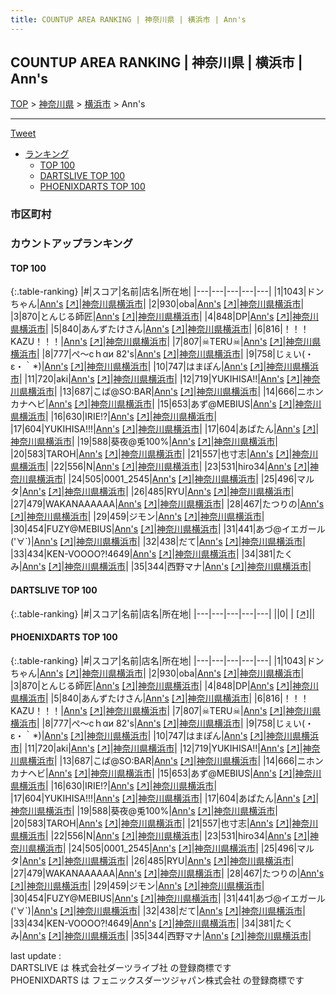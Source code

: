 ```yaml
---
title: COUNTUP AREA RANKING | 神奈川県 | 横浜市 | Ann's
---
```

## COUNTUP AREA RANKING | 神奈川県 | 横浜市 | Ann's

[TOP](/darts/rank/) > [神奈川県](/darts/rank/神奈川県/) > [横浜市](/darts/rank/神奈川県/横浜市/) > Ann's

___

<a href="https://twitter.com/share?ref_src=twsrc%5Etfw" data-text="COUNTUP AREA RANKING | 神奈川県横浜市Ann's" class="twitter-share-button" data-hashtags="DARTSLIVE,PHOENIXDARTS,darts,ダーツ" data-show-count="false">Tweet</a>

* [ランキング](#カウントアップランキング)
    * [TOP 100](#top-100)
    * [DARTSLIVE TOP 100](#dartslive-top-100)
    * [PHOENIXDARTS TOP 100](#phoenixdarts-top-100)

### 市区町村

<ul>

</ul>

### カウントアップランキング

#### TOP 100



{:.table-ranking}
|#|スコア|名前|店名|所在地|
|---|---|---|---|---|
|1|1043|<span class="rank-name-pd">ドンちゃん</span>|<a href="/darts/rank/shops/83266.html">Ann's</a> <a href="https://vs.phoenixdarts.com/jp/shop/shopDetailInfo/s_83266?s_seq=83266">[↗]</a>|<a href="/darts/rank/神奈川県/横浜市">神奈川県横浜市</a>|
|2|930|<span class="rank-name-pd">oba</span>|<a href="/darts/rank/shops/83266.html">Ann's</a> <a href="https://vs.phoenixdarts.com/jp/shop/shopDetailInfo/s_83266?s_seq=83266">[↗]</a>|<a href="/darts/rank/神奈川県/横浜市">神奈川県横浜市</a>|
|3|870|<span class="rank-name-pd">とんじる師匠</span>|<a href="/darts/rank/shops/83266.html">Ann's</a> <a href="https://vs.phoenixdarts.com/jp/shop/shopDetailInfo/s_83266?s_seq=83266">[↗]</a>|<a href="/darts/rank/神奈川県/横浜市">神奈川県横浜市</a>|
|4|848|<span class="rank-name-pd">DP</span>|<a href="/darts/rank/shops/83266.html">Ann's</a> <a href="https://vs.phoenixdarts.com/jp/shop/shopDetailInfo/s_83266?s_seq=83266">[↗]</a>|<a href="/darts/rank/神奈川県/横浜市">神奈川県横浜市</a>|
|5|840|<span class="rank-name-pd">あんずたけさん</span>|<a href="/darts/rank/shops/83266.html">Ann's</a> <a href="https://vs.phoenixdarts.com/jp/shop/shopDetailInfo/s_83266?s_seq=83266">[↗]</a>|<a href="/darts/rank/神奈川県/横浜市">神奈川県横浜市</a>|
|6|816|<span class="rank-name-pd">！！！KAZU！！！</span>|<a href="/darts/rank/shops/83266.html">Ann's</a> <a href="https://vs.phoenixdarts.com/jp/shop/shopDetailInfo/s_83266?s_seq=83266">[↗]</a>|<a href="/darts/rank/神奈川県/横浜市">神奈川県横浜市</a>|
|7|807|<span class="rank-name-pd">☠TERU☠</span>|<a href="/darts/rank/shops/83266.html">Ann's</a> <a href="https://vs.phoenixdarts.com/jp/shop/shopDetailInfo/s_83266?s_seq=83266">[↗]</a>|<a href="/darts/rank/神奈川県/横浜市">神奈川県横浜市</a>|
|8|777|<span class="rank-name-pd">ぺ～сｈαи 82&#x27;s</span>|<a href="/darts/rank/shops/83266.html">Ann's</a> <a href="https://vs.phoenixdarts.com/jp/shop/shopDetailInfo/s_83266?s_seq=83266">[↗]</a>|<a href="/darts/rank/神奈川県/横浜市">神奈川県横浜市</a>|
|9|758|<span class="rank-name-pd">じぇい(・ε・｀*)</span>|<a href="/darts/rank/shops/83266.html">Ann's</a> <a href="https://vs.phoenixdarts.com/jp/shop/shopDetailInfo/s_83266?s_seq=83266">[↗]</a>|<a href="/darts/rank/神奈川県/横浜市">神奈川県横浜市</a>|
|10|747|<span class="rank-name-pd">はまぽん</span>|<a href="/darts/rank/shops/83266.html">Ann's</a> <a href="https://vs.phoenixdarts.com/jp/shop/shopDetailInfo/s_83266?s_seq=83266">[↗]</a>|<a href="/darts/rank/神奈川県/横浜市">神奈川県横浜市</a>|
|11|720|<span class="rank-name-pd">aki</span>|<a href="/darts/rank/shops/83266.html">Ann's</a> <a href="https://vs.phoenixdarts.com/jp/shop/shopDetailInfo/s_83266?s_seq=83266">[↗]</a>|<a href="/darts/rank/神奈川県/横浜市">神奈川県横浜市</a>|
|12|719|<span class="rank-name-pd">YUKIHISA!!</span>|<a href="/darts/rank/shops/83266.html">Ann's</a> <a href="https://vs.phoenixdarts.com/jp/shop/shopDetailInfo/s_83266?s_seq=83266">[↗]</a>|<a href="/darts/rank/神奈川県/横浜市">神奈川県横浜市</a>|
|13|687|<span class="rank-name-pd">こば@SO:BAR</span>|<a href="/darts/rank/shops/83266.html">Ann's</a> <a href="https://vs.phoenixdarts.com/jp/shop/shopDetailInfo/s_83266?s_seq=83266">[↗]</a>|<a href="/darts/rank/神奈川県/横浜市">神奈川県横浜市</a>|
|14|666|<span class="rank-name-pd">ニホンカナヘビ</span>|<a href="/darts/rank/shops/83266.html">Ann's</a> <a href="https://vs.phoenixdarts.com/jp/shop/shopDetailInfo/s_83266?s_seq=83266">[↗]</a>|<a href="/darts/rank/神奈川県/横浜市">神奈川県横浜市</a>|
|15|653|<span class="rank-name-pd">あず@MEBIUS</span>|<a href="/darts/rank/shops/83266.html">Ann's</a> <a href="https://vs.phoenixdarts.com/jp/shop/shopDetailInfo/s_83266?s_seq=83266">[↗]</a>|<a href="/darts/rank/神奈川県/横浜市">神奈川県横浜市</a>|
|16|630|<span class="rank-name-pd">IRIE!?</span>|<a href="/darts/rank/shops/83266.html">Ann's</a> <a href="https://vs.phoenixdarts.com/jp/shop/shopDetailInfo/s_83266?s_seq=83266">[↗]</a>|<a href="/darts/rank/神奈川県/横浜市">神奈川県横浜市</a>|
|17|604|<span class="rank-name-pd">YUKIHISA!!!</span>|<a href="/darts/rank/shops/83266.html">Ann's</a> <a href="https://vs.phoenixdarts.com/jp/shop/shopDetailInfo/s_83266?s_seq=83266">[↗]</a>|<a href="/darts/rank/神奈川県/横浜市">神奈川県横浜市</a>|
|17|604|<span class="rank-name-pd">あぱたん</span>|<a href="/darts/rank/shops/83266.html">Ann's</a> <a href="https://vs.phoenixdarts.com/jp/shop/shopDetailInfo/s_83266?s_seq=83266">[↗]</a>|<a href="/darts/rank/神奈川県/横浜市">神奈川県横浜市</a>|
|19|588|<span class="rank-name-pd">葵夜@兎100%</span>|<a href="/darts/rank/shops/83266.html">Ann's</a> <a href="https://vs.phoenixdarts.com/jp/shop/shopDetailInfo/s_83266?s_seq=83266">[↗]</a>|<a href="/darts/rank/神奈川県/横浜市">神奈川県横浜市</a>|
|20|583|<span class="rank-name-pd">TAROH</span>|<a href="/darts/rank/shops/83266.html">Ann's</a> <a href="https://vs.phoenixdarts.com/jp/shop/shopDetailInfo/s_83266?s_seq=83266">[↗]</a>|<a href="/darts/rank/神奈川県/横浜市">神奈川県横浜市</a>|
|21|557|<span class="rank-name-pd">也寸志</span>|<a href="/darts/rank/shops/83266.html">Ann's</a> <a href="https://vs.phoenixdarts.com/jp/shop/shopDetailInfo/s_83266?s_seq=83266">[↗]</a>|<a href="/darts/rank/神奈川県/横浜市">神奈川県横浜市</a>|
|22|556|<span class="rank-name-pd">N</span>|<a href="/darts/rank/shops/83266.html">Ann's</a> <a href="https://vs.phoenixdarts.com/jp/shop/shopDetailInfo/s_83266?s_seq=83266">[↗]</a>|<a href="/darts/rank/神奈川県/横浜市">神奈川県横浜市</a>|
|23|531|<span class="rank-name-pd">hiro34</span>|<a href="/darts/rank/shops/83266.html">Ann's</a> <a href="https://vs.phoenixdarts.com/jp/shop/shopDetailInfo/s_83266?s_seq=83266">[↗]</a>|<a href="/darts/rank/神奈川県/横浜市">神奈川県横浜市</a>|
|24|505|<span class="rank-name-pd">0001_2545</span>|<a href="/darts/rank/shops/83266.html">Ann's</a> <a href="https://vs.phoenixdarts.com/jp/shop/shopDetailInfo/s_83266?s_seq=83266">[↗]</a>|<a href="/darts/rank/神奈川県/横浜市">神奈川県横浜市</a>|
|25|496|<span class="rank-name-pd">マルタ</span>|<a href="/darts/rank/shops/83266.html">Ann's</a> <a href="https://vs.phoenixdarts.com/jp/shop/shopDetailInfo/s_83266?s_seq=83266">[↗]</a>|<a href="/darts/rank/神奈川県/横浜市">神奈川県横浜市</a>|
|26|485|<span class="rank-name-pd">RYU</span>|<a href="/darts/rank/shops/83266.html">Ann's</a> <a href="https://vs.phoenixdarts.com/jp/shop/shopDetailInfo/s_83266?s_seq=83266">[↗]</a>|<a href="/darts/rank/神奈川県/横浜市">神奈川県横浜市</a>|
|27|479|<span class="rank-name-pd">WAKANAAAAAA</span>|<a href="/darts/rank/shops/83266.html">Ann's</a> <a href="https://vs.phoenixdarts.com/jp/shop/shopDetailInfo/s_83266?s_seq=83266">[↗]</a>|<a href="/darts/rank/神奈川県/横浜市">神奈川県横浜市</a>|
|28|467|<span class="rank-name-pd">たつりの</span>|<a href="/darts/rank/shops/83266.html">Ann's</a> <a href="https://vs.phoenixdarts.com/jp/shop/shopDetailInfo/s_83266?s_seq=83266">[↗]</a>|<a href="/darts/rank/神奈川県/横浜市">神奈川県横浜市</a>|
|29|459|<span class="rank-name-pd">ジモン</span>|<a href="/darts/rank/shops/83266.html">Ann's</a> <a href="https://vs.phoenixdarts.com/jp/shop/shopDetailInfo/s_83266?s_seq=83266">[↗]</a>|<a href="/darts/rank/神奈川県/横浜市">神奈川県横浜市</a>|
|30|454|<span class="rank-name-pd">FUZY@MEBIUS</span>|<a href="/darts/rank/shops/83266.html">Ann's</a> <a href="https://vs.phoenixdarts.com/jp/shop/shopDetailInfo/s_83266?s_seq=83266">[↗]</a>|<a href="/darts/rank/神奈川県/横浜市">神奈川県横浜市</a>|
|31|441|<span class="rank-name-pd">あづ@イエガール(&#x27;∀`)</span>|<a href="/darts/rank/shops/83266.html">Ann's</a> <a href="https://vs.phoenixdarts.com/jp/shop/shopDetailInfo/s_83266?s_seq=83266">[↗]</a>|<a href="/darts/rank/神奈川県/横浜市">神奈川県横浜市</a>|
|32|438|<span class="rank-name-pd">だて</span>|<a href="/darts/rank/shops/83266.html">Ann's</a> <a href="https://vs.phoenixdarts.com/jp/shop/shopDetailInfo/s_83266?s_seq=83266">[↗]</a>|<a href="/darts/rank/神奈川県/横浜市">神奈川県横浜市</a>|
|33|434|<span class="rank-name-pd">KEN-VOOOO?!4649</span>|<a href="/darts/rank/shops/83266.html">Ann's</a> <a href="https://vs.phoenixdarts.com/jp/shop/shopDetailInfo/s_83266?s_seq=83266">[↗]</a>|<a href="/darts/rank/神奈川県/横浜市">神奈川県横浜市</a>|
|34|381|<span class="rank-name-pd">たくみ</span>|<a href="/darts/rank/shops/83266.html">Ann's</a> <a href="https://vs.phoenixdarts.com/jp/shop/shopDetailInfo/s_83266?s_seq=83266">[↗]</a>|<a href="/darts/rank/神奈川県/横浜市">神奈川県横浜市</a>|
|35|344|<span class="rank-name-pd">西野マナ</span>|<a href="/darts/rank/shops/83266.html">Ann's</a> <a href="https://vs.phoenixdarts.com/jp/shop/shopDetailInfo/s_83266?s_seq=83266">[↗]</a>|<a href="/darts/rank/神奈川県/横浜市">神奈川県横浜市</a>|


#### DARTSLIVE TOP 100



{:.table-ranking}
|#|スコア|名前|店名|所在地|
|---|---|---|---|---|
||0|<span class="rank-name-dl"> </span>|<a href="/darts/rank/shops/.html"></a> <a href="">[↗]</a>|<a href="/darts/rank//"></a>|


#### PHOENIXDARTS TOP 100



{:.table-ranking}
|#|スコア|名前|店名|所在地|
|---|---|---|---|---|
|1|1043|<span class="rank-name-pd">ドンちゃん</span>|<a href="/darts/rank/shops/83266.html">Ann's</a> <a href="https://vs.phoenixdarts.com/jp/shop/shopDetailInfo/s_83266?s_seq=83266">[↗]</a>|<a href="/darts/rank/神奈川県/横浜市">神奈川県横浜市</a>|
|2|930|<span class="rank-name-pd">oba</span>|<a href="/darts/rank/shops/83266.html">Ann's</a> <a href="https://vs.phoenixdarts.com/jp/shop/shopDetailInfo/s_83266?s_seq=83266">[↗]</a>|<a href="/darts/rank/神奈川県/横浜市">神奈川県横浜市</a>|
|3|870|<span class="rank-name-pd">とんじる師匠</span>|<a href="/darts/rank/shops/83266.html">Ann's</a> <a href="https://vs.phoenixdarts.com/jp/shop/shopDetailInfo/s_83266?s_seq=83266">[↗]</a>|<a href="/darts/rank/神奈川県/横浜市">神奈川県横浜市</a>|
|4|848|<span class="rank-name-pd">DP</span>|<a href="/darts/rank/shops/83266.html">Ann's</a> <a href="https://vs.phoenixdarts.com/jp/shop/shopDetailInfo/s_83266?s_seq=83266">[↗]</a>|<a href="/darts/rank/神奈川県/横浜市">神奈川県横浜市</a>|
|5|840|<span class="rank-name-pd">あんずたけさん</span>|<a href="/darts/rank/shops/83266.html">Ann's</a> <a href="https://vs.phoenixdarts.com/jp/shop/shopDetailInfo/s_83266?s_seq=83266">[↗]</a>|<a href="/darts/rank/神奈川県/横浜市">神奈川県横浜市</a>|
|6|816|<span class="rank-name-pd">！！！KAZU！！！</span>|<a href="/darts/rank/shops/83266.html">Ann's</a> <a href="https://vs.phoenixdarts.com/jp/shop/shopDetailInfo/s_83266?s_seq=83266">[↗]</a>|<a href="/darts/rank/神奈川県/横浜市">神奈川県横浜市</a>|
|7|807|<span class="rank-name-pd">☠TERU☠</span>|<a href="/darts/rank/shops/83266.html">Ann's</a> <a href="https://vs.phoenixdarts.com/jp/shop/shopDetailInfo/s_83266?s_seq=83266">[↗]</a>|<a href="/darts/rank/神奈川県/横浜市">神奈川県横浜市</a>|
|8|777|<span class="rank-name-pd">ぺ～сｈαи 82&#x27;s</span>|<a href="/darts/rank/shops/83266.html">Ann's</a> <a href="https://vs.phoenixdarts.com/jp/shop/shopDetailInfo/s_83266?s_seq=83266">[↗]</a>|<a href="/darts/rank/神奈川県/横浜市">神奈川県横浜市</a>|
|9|758|<span class="rank-name-pd">じぇい(・ε・｀*)</span>|<a href="/darts/rank/shops/83266.html">Ann's</a> <a href="https://vs.phoenixdarts.com/jp/shop/shopDetailInfo/s_83266?s_seq=83266">[↗]</a>|<a href="/darts/rank/神奈川県/横浜市">神奈川県横浜市</a>|
|10|747|<span class="rank-name-pd">はまぽん</span>|<a href="/darts/rank/shops/83266.html">Ann's</a> <a href="https://vs.phoenixdarts.com/jp/shop/shopDetailInfo/s_83266?s_seq=83266">[↗]</a>|<a href="/darts/rank/神奈川県/横浜市">神奈川県横浜市</a>|
|11|720|<span class="rank-name-pd">aki</span>|<a href="/darts/rank/shops/83266.html">Ann's</a> <a href="https://vs.phoenixdarts.com/jp/shop/shopDetailInfo/s_83266?s_seq=83266">[↗]</a>|<a href="/darts/rank/神奈川県/横浜市">神奈川県横浜市</a>|
|12|719|<span class="rank-name-pd">YUKIHISA!!</span>|<a href="/darts/rank/shops/83266.html">Ann's</a> <a href="https://vs.phoenixdarts.com/jp/shop/shopDetailInfo/s_83266?s_seq=83266">[↗]</a>|<a href="/darts/rank/神奈川県/横浜市">神奈川県横浜市</a>|
|13|687|<span class="rank-name-pd">こば@SO:BAR</span>|<a href="/darts/rank/shops/83266.html">Ann's</a> <a href="https://vs.phoenixdarts.com/jp/shop/shopDetailInfo/s_83266?s_seq=83266">[↗]</a>|<a href="/darts/rank/神奈川県/横浜市">神奈川県横浜市</a>|
|14|666|<span class="rank-name-pd">ニホンカナヘビ</span>|<a href="/darts/rank/shops/83266.html">Ann's</a> <a href="https://vs.phoenixdarts.com/jp/shop/shopDetailInfo/s_83266?s_seq=83266">[↗]</a>|<a href="/darts/rank/神奈川県/横浜市">神奈川県横浜市</a>|
|15|653|<span class="rank-name-pd">あず@MEBIUS</span>|<a href="/darts/rank/shops/83266.html">Ann's</a> <a href="https://vs.phoenixdarts.com/jp/shop/shopDetailInfo/s_83266?s_seq=83266">[↗]</a>|<a href="/darts/rank/神奈川県/横浜市">神奈川県横浜市</a>|
|16|630|<span class="rank-name-pd">IRIE!?</span>|<a href="/darts/rank/shops/83266.html">Ann's</a> <a href="https://vs.phoenixdarts.com/jp/shop/shopDetailInfo/s_83266?s_seq=83266">[↗]</a>|<a href="/darts/rank/神奈川県/横浜市">神奈川県横浜市</a>|
|17|604|<span class="rank-name-pd">YUKIHISA!!!</span>|<a href="/darts/rank/shops/83266.html">Ann's</a> <a href="https://vs.phoenixdarts.com/jp/shop/shopDetailInfo/s_83266?s_seq=83266">[↗]</a>|<a href="/darts/rank/神奈川県/横浜市">神奈川県横浜市</a>|
|17|604|<span class="rank-name-pd">あぱたん</span>|<a href="/darts/rank/shops/83266.html">Ann's</a> <a href="https://vs.phoenixdarts.com/jp/shop/shopDetailInfo/s_83266?s_seq=83266">[↗]</a>|<a href="/darts/rank/神奈川県/横浜市">神奈川県横浜市</a>|
|19|588|<span class="rank-name-pd">葵夜@兎100%</span>|<a href="/darts/rank/shops/83266.html">Ann's</a> <a href="https://vs.phoenixdarts.com/jp/shop/shopDetailInfo/s_83266?s_seq=83266">[↗]</a>|<a href="/darts/rank/神奈川県/横浜市">神奈川県横浜市</a>|
|20|583|<span class="rank-name-pd">TAROH</span>|<a href="/darts/rank/shops/83266.html">Ann's</a> <a href="https://vs.phoenixdarts.com/jp/shop/shopDetailInfo/s_83266?s_seq=83266">[↗]</a>|<a href="/darts/rank/神奈川県/横浜市">神奈川県横浜市</a>|
|21|557|<span class="rank-name-pd">也寸志</span>|<a href="/darts/rank/shops/83266.html">Ann's</a> <a href="https://vs.phoenixdarts.com/jp/shop/shopDetailInfo/s_83266?s_seq=83266">[↗]</a>|<a href="/darts/rank/神奈川県/横浜市">神奈川県横浜市</a>|
|22|556|<span class="rank-name-pd">N</span>|<a href="/darts/rank/shops/83266.html">Ann's</a> <a href="https://vs.phoenixdarts.com/jp/shop/shopDetailInfo/s_83266?s_seq=83266">[↗]</a>|<a href="/darts/rank/神奈川県/横浜市">神奈川県横浜市</a>|
|23|531|<span class="rank-name-pd">hiro34</span>|<a href="/darts/rank/shops/83266.html">Ann's</a> <a href="https://vs.phoenixdarts.com/jp/shop/shopDetailInfo/s_83266?s_seq=83266">[↗]</a>|<a href="/darts/rank/神奈川県/横浜市">神奈川県横浜市</a>|
|24|505|<span class="rank-name-pd">0001_2545</span>|<a href="/darts/rank/shops/83266.html">Ann's</a> <a href="https://vs.phoenixdarts.com/jp/shop/shopDetailInfo/s_83266?s_seq=83266">[↗]</a>|<a href="/darts/rank/神奈川県/横浜市">神奈川県横浜市</a>|
|25|496|<span class="rank-name-pd">マルタ</span>|<a href="/darts/rank/shops/83266.html">Ann's</a> <a href="https://vs.phoenixdarts.com/jp/shop/shopDetailInfo/s_83266?s_seq=83266">[↗]</a>|<a href="/darts/rank/神奈川県/横浜市">神奈川県横浜市</a>|
|26|485|<span class="rank-name-pd">RYU</span>|<a href="/darts/rank/shops/83266.html">Ann's</a> <a href="https://vs.phoenixdarts.com/jp/shop/shopDetailInfo/s_83266?s_seq=83266">[↗]</a>|<a href="/darts/rank/神奈川県/横浜市">神奈川県横浜市</a>|
|27|479|<span class="rank-name-pd">WAKANAAAAAA</span>|<a href="/darts/rank/shops/83266.html">Ann's</a> <a href="https://vs.phoenixdarts.com/jp/shop/shopDetailInfo/s_83266?s_seq=83266">[↗]</a>|<a href="/darts/rank/神奈川県/横浜市">神奈川県横浜市</a>|
|28|467|<span class="rank-name-pd">たつりの</span>|<a href="/darts/rank/shops/83266.html">Ann's</a> <a href="https://vs.phoenixdarts.com/jp/shop/shopDetailInfo/s_83266?s_seq=83266">[↗]</a>|<a href="/darts/rank/神奈川県/横浜市">神奈川県横浜市</a>|
|29|459|<span class="rank-name-pd">ジモン</span>|<a href="/darts/rank/shops/83266.html">Ann's</a> <a href="https://vs.phoenixdarts.com/jp/shop/shopDetailInfo/s_83266?s_seq=83266">[↗]</a>|<a href="/darts/rank/神奈川県/横浜市">神奈川県横浜市</a>|
|30|454|<span class="rank-name-pd">FUZY@MEBIUS</span>|<a href="/darts/rank/shops/83266.html">Ann's</a> <a href="https://vs.phoenixdarts.com/jp/shop/shopDetailInfo/s_83266?s_seq=83266">[↗]</a>|<a href="/darts/rank/神奈川県/横浜市">神奈川県横浜市</a>|
|31|441|<span class="rank-name-pd">あづ@イエガール(&#x27;∀`)</span>|<a href="/darts/rank/shops/83266.html">Ann's</a> <a href="https://vs.phoenixdarts.com/jp/shop/shopDetailInfo/s_83266?s_seq=83266">[↗]</a>|<a href="/darts/rank/神奈川県/横浜市">神奈川県横浜市</a>|
|32|438|<span class="rank-name-pd">だて</span>|<a href="/darts/rank/shops/83266.html">Ann's</a> <a href="https://vs.phoenixdarts.com/jp/shop/shopDetailInfo/s_83266?s_seq=83266">[↗]</a>|<a href="/darts/rank/神奈川県/横浜市">神奈川県横浜市</a>|
|33|434|<span class="rank-name-pd">KEN-VOOOO?!4649</span>|<a href="/darts/rank/shops/83266.html">Ann's</a> <a href="https://vs.phoenixdarts.com/jp/shop/shopDetailInfo/s_83266?s_seq=83266">[↗]</a>|<a href="/darts/rank/神奈川県/横浜市">神奈川県横浜市</a>|
|34|381|<span class="rank-name-pd">たくみ</span>|<a href="/darts/rank/shops/83266.html">Ann's</a> <a href="https://vs.phoenixdarts.com/jp/shop/shopDetailInfo/s_83266?s_seq=83266">[↗]</a>|<a href="/darts/rank/神奈川県/横浜市">神奈川県横浜市</a>|
|35|344|<span class="rank-name-pd">西野マナ</span>|<a href="/darts/rank/shops/83266.html">Ann's</a> <a href="https://vs.phoenixdarts.com/jp/shop/shopDetailInfo/s_83266?s_seq=83266">[↗]</a>|<a href="/darts/rank/神奈川県/横浜市">神奈川県横浜市</a>|


<div class="footer border-top border-gray-light mt-5 pt-3 text-right text-gray">
    last update : <span style="font-weight: italic" id="foot_last_modified"></span><br />
    DARTSLIVE は 株式会社ダーツライブ社 の登録商標です<br />
    PHOENIXDARTS は フェニックスダーツジャパン株式会社 の登録商標です<br />
</div>

<script src="https://cdnjs.cloudflare.com/ajax/libs/jquery.tablesorter/2.31.3/js/jquery.tablesorter.min.js" integrity="sha512-qzgd5cYSZcosqpzpn7zF2ZId8f/8CHmFKZ8j7mU4OUXTNRd5g+ZHBPsgKEwoqxCtdQvExE5LprwwPAgoicguNg==" crossorigin="anonymous" referrerpolicy="no-referrer"></script>
<link rel="stylesheet" href="https://cdnjs.cloudflare.com/ajax/libs/jquery.tablesorter/2.31.3/css/theme.default.min.css" integrity="sha512-wghhOJkjQX0Lh3NSWvNKeZ0ZpNn+SPVXX1Qyc9OCaogADktxrBiBdKGDoqVUOyhStvMBmJQ8ZdMHiR3wuEq8+w==" crossorigin="anonymous" referrerpolicy="no-referrer" />
<script>
$(function() {
    $(".table-ranking").tablesorter({sortList:[[0, 0]]});
    $("#foot_last_modified").text(formatDate(new Date(document.lastModified), 'yyyy-MM-dd HH:mm:ss'));
});
</script>

<script async src="https://platform.twitter.com/widgets.js" charset="utf-8"></script>